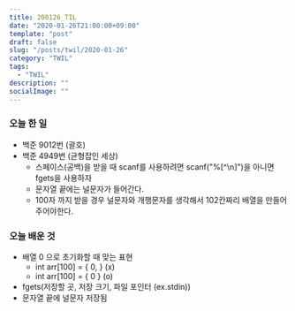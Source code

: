 ```yaml
---
title: 200126_TIL
date: "2020-01-26T21:00:00+09:00"
template: "post"
draft: false
slug: "/posts/twil/2020-01-26"
category: "TWIL"
tags:
  - "TWIL"
description: ""
socialImage: ""
---
```


### 오늘 한 일

- 백준 9012번 (괄호)
- 백준 4949번 (균형잡인 세상)
  - 스페이스(공백)을 받을 때 scanf를 사용하려면 scanf("%[^\n]")을 아니면 fgets을 사용하자
  - 문자열 끝에는 널문자가 들어간다.
  - 100자 까지 받을 경우 널문자와 개행문자를 생각해서 102칸짜리 배열을 만들어주어야한다.
  
   
### 오늘 배운 것

- 배열 0 으로 초기화할 때 맞는 표현
  - int arr[100] = { 0, } (x)
  - int arr[100] = { 0 }  (o)
- fgets(저장할 곳, 저장 크기, 파일 포인터 (ex.stdin))
- 문자열 끝에 널문자 저장됨

